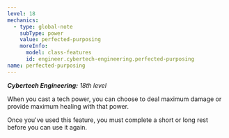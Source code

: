 ```yaml
---
level: 18
mechanics:
  - type: global-note
    subType: power
    value: perfected-purposing
    moreInfo:
      model: class-features
      id: engineer.cybertech-engineering.perfected-purposing
name: perfected-purposing
---
```

_**Cybertech Engineering:** 18th level_
When you cast a tech power, you can choose to deal maximum damage or provide maximum healing with that power.
Once you've used this feature, you must complete a short or long rest before you can use it again.